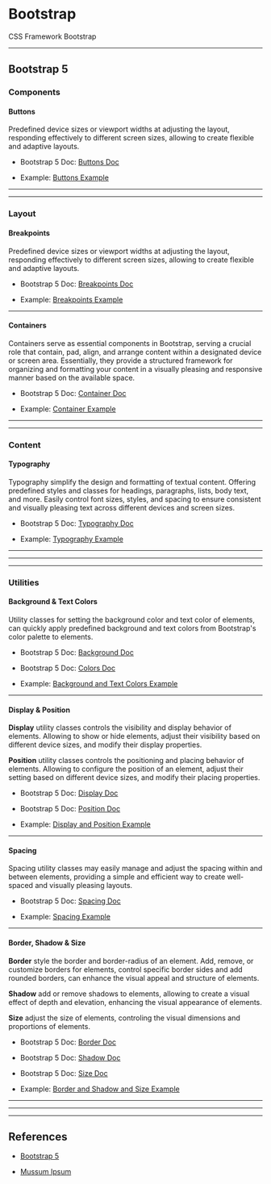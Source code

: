 # Bootstrap

CSS Framework Bootstrap

---

## Bootstrap 5

### Components

#### Buttons

Predefined device sizes or viewport widths at adjusting the layout, responding effectively to different screen sizes, allowing to create flexible and adaptive layouts.

* Bootstrap 5 Doc: [Buttons Doc](https://getbootstrap.com/docs/5.3/components/buttons/)

* Example: [Buttons Example](bootstrap-5/buttons.html)

---
---

### Layout

#### Breakpoints

Predefined device sizes or viewport widths at adjusting the layout, responding effectively to different screen sizes, allowing to create flexible and adaptive layouts.

* Bootstrap 5 Doc: [Breakpoints Doc](https://getbootstrap.com/docs/5.3/layout/breakpoints/)

* Example: [Breakpoints Example](bootstrap-5/breakpoints.html)

---

#### Containers

Containers serve as essential components in Bootstrap, serving a crucial role that contain, pad, align, and arrange content within a designated device or screen area. Essentially, they provide a structured framework for organizing and formatting your content in a visually pleasing and responsive manner based on the available space.

* Bootstrap 5 Doc: [Container Doc](https://getbootstrap.com/docs/5.3/layout/containers/)

* Example: [Container Example](bootstrap-5/containers.html)

---
---

### Content

#### Typography

Typography simplify the design and formatting of textual content. Offering predefined styles and classes for headings, paragraphs, lists, body text, and more. Easily control font sizes, styles, and spacing to ensure consistent and visually pleasing text across different devices and screen sizes.

* Bootstrap 5 Doc: [Typography Doc](https://getbootstrap.com/docs/5.3/content/typography/)

* Example: [Typography Example](bootstrap-5/typography.html)

---

---
---

### Utilities

#### Background & Text Colors

Utility classes for setting the background color and text color of elements, can quickly apply predefined background and text colors from Bootstrap's color palette to elements.

* Bootstrap 5 Doc: [Background Doc](https://getbootstrap.com/docs/5.3/utilities/background/)

* Bootstrap 5 Doc: [Colors Doc](https://getbootstrap.com/docs/5.3/utilities/colors/)

* Example: [Background and Text Colors Example](bootstrap-5/background_text_colors.html)

---

#### Display & Position

**Display** utility classes controls the visibility and display behavior of elements. Allowing to show or hide elements, adjust their visibility based on different device sizes, and modify their display properties.

**Position** utility classes controls the positioning and placing behavior of elements. Allowing to configure the position of an element, adjust their setting based on different device sizes, and modify their placing properties.

* Bootstrap 5 Doc: [Display Doc](https://getbootstrap.com/docs/5.3/utilities/display/)

* Bootstrap 5 Doc: [Position Doc](https://getbootstrap.com/docs/5.3/utilities/position/)

* Example: [Display and Position Example](bootstrap-5/display_and_position.html)

---

#### Spacing

Spacing utility classes may easily manage and adjust the spacing within and between elements, providing a simple and efficient way to create well-spaced and visually pleasing layouts.

* Bootstrap 5 Doc: [Spacing Doc](https://getbootstrap.com/docs/5.3/utilities/spacing/)

* Example: [Spacing Example](bootstrap-5/spacing.html)

---

#### Border, Shadow & Size

**Border** style the border and border-radius of an element. Add, remove, or customize borders for elements, control specific border sides and add rounded borders, can enhance the visual appeal and structure of elements.

**Shadow** add or remove shadows to elements, allowing to create a visual effect of depth and elevation, enhancing the visual appearance of elements.

**Size** adjust the size of elements, controling the visual dimensions and proportions of elements.

* Bootstrap 5 Doc: [Border Doc](https://getbootstrap.com/docs/5.3/utilities/borders/)

* Bootstrap 5 Doc: [Shadow Doc](https://getbootstrap.com/docs/5.3/utilities/shadows/)

* Bootstrap 5 Doc: [Size Doc](https://getbootstrap.com/docs/5.3/utilities/sizing/)

* Example: [Border and Shadow and Size Example](bootstrap-5/border_and_shadow_and_size.html)

---

---
---

## References

* [Bootstrap 5](https://getbootstrap.com/docs/5.3/getting-started/introduction/)

* [Mussum Ipsum](https://mussumipsum.com/)

